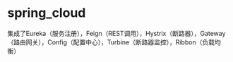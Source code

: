 # spring_cloud
集成了Eureka（服务注册），Feign（REST调用），Hystrix（断路器），Gateway（路由网关），Config（配置中心），Turbine（断路器监控），Ribbon（负载均衡）

